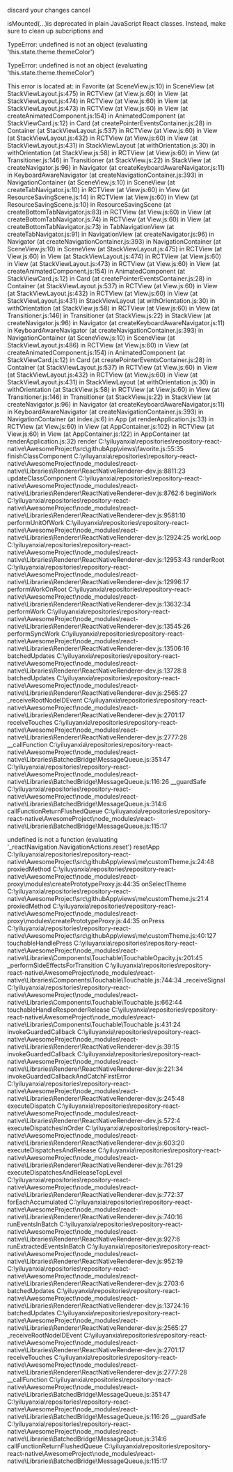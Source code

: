 discard your changes cancel

isMounted(...)is deprecated in plain JavaScript React classes. Instead, make sure to clean up subcriptions and


TypeError: undefined is not an object (evaluating 'this.state.theme.themeColor')

TypeError: undefined is not an object (evaluating 'this.state.theme.themeColor')

This error is located at:
    in Favorite (at SceneView.js:10)
    in SceneView (at StackViewLayout.js:475)
    in RCTView (at View.js:60)
    in View (at StackViewLayout.js:474)
    in RCTView (at View.js:60)
    in View (at StackViewLayout.js:473)
    in RCTView (at View.js:60)
    in View (at createAnimatedComponent.js:154)
    in AnimatedComponent (at StackViewCard.js:12)
    in Card (at createPointerEventsContainer.js:28)
    in Container (at StackViewLayout.js:537)
    in RCTView (at View.js:60)
    in View (at StackViewLayout.js:432)
    in RCTView (at View.js:60)
    in View (at StackViewLayout.js:431)
    in StackViewLayout (at withOrientation.js:30)
    in withOrientation (at StackView.js:58)
    in RCTView (at View.js:60)
    in View (at Transitioner.js:146)
    in Transitioner (at StackView.js:22)
    in StackView (at createNavigator.js:96)
    in Navigator (at createKeyboardAwareNavigator.js:11)
    in KeyboardAwareNavigator (at createNavigationContainer.js:393)
    in NavigationContainer (at SceneView.js:10)
    in SceneView (at createTabNavigator.js:10)
    in RCTView (at View.js:60)
    in View (at ResourceSavingScene.js:14)
    in RCTView (at View.js:60)
    in View (at ResourceSavingScene.js:10)
    in ResourceSavingScene (at createBottomTabNavigator.js:83)
    in RCTView (at View.js:60)
    in View (at createBottomTabNavigator.js:74)
    in RCTView (at View.js:60)
    in View (at createBottomTabNavigator.js:73)
    in TabNavigationView (at createTabNavigator.js:91)
    in NavigationView (at createNavigator.js:96)
    in Navigator (at createNavigationContainer.js:393)
    in NavigationContainer (at SceneView.js:10)
    in SceneView (at StackViewLayout.js:475)
    in RCTView (at View.js:60)
    in View (at StackViewLayout.js:474)
    in RCTView (at View.js:60)
    in View (at StackViewLayout.js:473)
    in RCTView (at View.js:60)
    in View (at createAnimatedComponent.js:154)
    in AnimatedComponent (at StackViewCard.js:12)
    in Card (at createPointerEventsContainer.js:28)
    in Container (at StackViewLayout.js:537)
    in RCTView (at View.js:60)
    in View (at StackViewLayout.js:432)
    in RCTView (at View.js:60)
    in View (at StackViewLayout.js:431)
    in StackViewLayout (at withOrientation.js:30)
    in withOrientation (at StackView.js:58)
    in RCTView (at View.js:60)
    in View (at Transitioner.js:146)
    in Transitioner (at StackView.js:22)
    in StackView (at createNavigator.js:96)
    in Navigator (at createKeyboardAwareNavigator.js:11)
    in KeyboardAwareNavigator (at createNavigationContainer.js:393)
    in NavigationContainer (at SceneView.js:10)
    in SceneView (at StackViewLayout.js:486)
    in RCTView (at View.js:60)
    in View (at createAnimatedComponent.js:154)
    in AnimatedComponent (at StackViewCard.js:12)
    in Card (at createPointerEventsContainer.js:28)
    in Container (at StackViewLayout.js:537)
    in RCTView (at View.js:60)
    in View (at StackViewLayout.js:432)
    in RCTView (at View.js:60)
    in View (at StackViewLayout.js:431)
    in StackViewLayout (at withOrientation.js:30)
    in withOrientation (at StackView.js:58)
    in RCTView (at View.js:60)
    in View (at Transitioner.js:146)
    in Transitioner (at StackView.js:22)
    in StackView (at createNavigator.js:96)
    in Navigator (at createKeyboardAwareNavigator.js:11)
    in KeyboardAwareNavigator (at createNavigationContainer.js:393)
    in NavigationContainer (at index.js:6)
    in App (at renderApplication.js:33)
    in RCTView (at View.js:60)
    in View (at AppContainer.js:102)
    in RCTView (at View.js:60)
    in View (at AppContainer.js:122)
    in AppContainer (at renderApplication.js:32)
render
    C:\yiluyanxia\repositories\repository-react-native\AwesomeProject\src\githubApp\views\favorite.js:55:35
finishClassComponent
    C:\yiluyanxia\repositories\repository-react-native\AwesomeProject\node_modules\react-native\Libraries\Renderer\ReactNativeRenderer-dev.js:8811:23
updateClassComponent
    C:\yiluyanxia\repositories\repository-react-native\AwesomeProject\node_modules\react-native\Libraries\Renderer\ReactNativeRenderer-dev.js:8762:6
beginWork
    C:\yiluyanxia\repositories\repository-react-native\AwesomeProject\node_modules\react-native\Libraries\Renderer\ReactNativeRenderer-dev.js:9581:10
performUnitOfWork
    C:\yiluyanxia\repositories\repository-react-native\AwesomeProject\node_modules\react-native\Libraries\Renderer\ReactNativeRenderer-dev.js:12924:25
workLoop
    C:\yiluyanxia\repositories\repository-react-native\AwesomeProject\node_modules\react-native\Libraries\Renderer\ReactNativeRenderer-dev.js:12953:43
renderRoot
    C:\yiluyanxia\repositories\repository-react-native\AwesomeProject\node_modules\react-native\Libraries\Renderer\ReactNativeRenderer-dev.js:12996:17
performWorkOnRoot
    C:\yiluyanxia\repositories\repository-react-native\AwesomeProject\node_modules\react-native\Libraries\Renderer\ReactNativeRenderer-dev.js:13632:34
performWork
    C:\yiluyanxia\repositories\repository-react-native\AwesomeProject\node_modules\react-native\Libraries\Renderer\ReactNativeRenderer-dev.js:13545:26
performSyncWork
    C:\yiluyanxia\repositories\repository-react-native\AwesomeProject\node_modules\react-native\Libraries\Renderer\ReactNativeRenderer-dev.js:13506:16
batchedUpdates
    C:\yiluyanxia\repositories\repository-react-native\AwesomeProject\node_modules\react-native\Libraries\Renderer\ReactNativeRenderer-dev.js:13728:8
batchedUpdates
    C:\yiluyanxia\repositories\repository-react-native\AwesomeProject\node_modules\react-native\Libraries\Renderer\ReactNativeRenderer-dev.js:2565:27
_receiveRootNodeIDEvent
    C:\yiluyanxia\repositories\repository-react-native\AwesomeProject\node_modules\react-native\Libraries\Renderer\ReactNativeRenderer-dev.js:2701:17
receiveTouches
    C:\yiluyanxia\repositories\repository-react-native\AwesomeProject\node_modules\react-native\Libraries\Renderer\ReactNativeRenderer-dev.js:2777:28
__callFunction
    C:\yiluyanxia\repositories\repository-react-native\AwesomeProject\node_modules\react-native\Libraries\BatchedBridge\MessageQueue.js:351:47
<unknown>
    C:\yiluyanxia\repositories\repository-react-native\AwesomeProject\node_modules\react-native\Libraries\BatchedBridge\MessageQueue.js:116:26
__guardSafe
    C:\yiluyanxia\repositories\repository-react-native\AwesomeProject\node_modules\react-native\Libraries\BatchedBridge\MessageQueue.js:314:6
callFunctionReturnFlushedQueue
    C:\yiluyanxia\repositories\repository-react-native\AwesomeProject\node_modules\react-native\Libraries\BatchedBridge\MessageQueue.js:115:17

undefined is not a function (evaluating '_reactNavigation.NavigationActions.reset')
resetApp
    C:\yiluyanxia\repositories\repository-react-native\AwesomeProject\src\githubApp\views\me\customTheme.js:24:48
proxiedMethod
    C:\yiluyanxia\repositories\repository-react-native\AwesomeProject\node_modules\react-proxy\modules\createPrototypeProxy.js:44:35
onSelectTheme
    C:\yiluyanxia\repositories\repository-react-native\AwesomeProject\src\githubApp\views\me\customTheme.js:21:4
proxiedMethod
    C:\yiluyanxia\repositories\repository-react-native\AwesomeProject\node_modules\react-proxy\modules\createPrototypeProxy.js:44:35
onPress
    C:\yiluyanxia\repositories\repository-react-native\AwesomeProject\src\githubApp\views\me\customTheme.js:40:127
touchableHandlePress
    C:\yiluyanxia\repositories\repository-react-native\AwesomeProject\node_modules\react-native\Libraries\Components\Touchable\TouchableOpacity.js:201:45
_performSideEffectsForTransition
    C:\yiluyanxia\repositories\repository-react-native\AwesomeProject\node_modules\react-native\Libraries\Components\Touchable\Touchable.js:744:34
_receiveSignal
    C:\yiluyanxia\repositories\repository-react-native\AwesomeProject\node_modules\react-native\Libraries\Components\Touchable\Touchable.js:662:44
touchableHandleResponderRelease
    C:\yiluyanxia\repositories\repository-react-native\AwesomeProject\node_modules\react-native\Libraries\Components\Touchable\Touchable.js:431:24
invokeGuardedCallback
    C:\yiluyanxia\repositories\repository-react-native\AwesomeProject\node_modules\react-native\Libraries\Renderer\ReactNativeRenderer-dev.js:39:15
invokeGuardedCallback
    C:\yiluyanxia\repositories\repository-react-native\AwesomeProject\node_modules\react-native\Libraries\Renderer\ReactNativeRenderer-dev.js:221:34
invokeGuardedCallbackAndCatchFirstError
    C:\yiluyanxia\repositories\repository-react-native\AwesomeProject\node_modules\react-native\Libraries\Renderer\ReactNativeRenderer-dev.js:245:48
executeDispatch
    C:\yiluyanxia\repositories\repository-react-native\AwesomeProject\node_modules\react-native\Libraries\Renderer\ReactNativeRenderer-dev.js:572:4
executeDispatchesInOrder
    C:\yiluyanxia\repositories\repository-react-native\AwesomeProject\node_modules\react-native\Libraries\Renderer\ReactNativeRenderer-dev.js:603:20
executeDispatchesAndRelease
    C:\yiluyanxia\repositories\repository-react-native\AwesomeProject\node_modules\react-native\Libraries\Renderer\ReactNativeRenderer-dev.js:761:29
executeDispatchesAndReleaseTopLevel
    C:\yiluyanxia\repositories\repository-react-native\AwesomeProject\node_modules\react-native\Libraries\Renderer\ReactNativeRenderer-dev.js:772:37
forEachAccumulated
    C:\yiluyanxia\repositories\repository-react-native\AwesomeProject\node_modules\react-native\Libraries\Renderer\ReactNativeRenderer-dev.js:740:16
runEventsInBatch
    C:\yiluyanxia\repositories\repository-react-native\AwesomeProject\node_modules\react-native\Libraries\Renderer\ReactNativeRenderer-dev.js:927:6
runExtractedEventsInBatch
    C:\yiluyanxia\repositories\repository-react-native\AwesomeProject\node_modules\react-native\Libraries\Renderer\ReactNativeRenderer-dev.js:952:19
<unknown>
    C:\yiluyanxia\repositories\repository-react-native\AwesomeProject\node_modules\react-native\Libraries\Renderer\ReactNativeRenderer-dev.js:2703:6
batchedUpdates
    C:\yiluyanxia\repositories\repository-react-native\AwesomeProject\node_modules\react-native\Libraries\Renderer\ReactNativeRenderer-dev.js:13724:16
batchedUpdates
    C:\yiluyanxia\repositories\repository-react-native\AwesomeProject\node_modules\react-native\Libraries\Renderer\ReactNativeRenderer-dev.js:2565:27
_receiveRootNodeIDEvent
    C:\yiluyanxia\repositories\repository-react-native\AwesomeProject\node_modules\react-native\Libraries\Renderer\ReactNativeRenderer-dev.js:2701:17
receiveTouches
    C:\yiluyanxia\repositories\repository-react-native\AwesomeProject\node_modules\react-native\Libraries\Renderer\ReactNativeRenderer-dev.js:2777:28
__callFunction
    C:\yiluyanxia\repositories\repository-react-native\AwesomeProject\node_modules\react-native\Libraries\BatchedBridge\MessageQueue.js:351:47
<unknown>
    C:\yiluyanxia\repositories\repository-react-native\AwesomeProject\node_modules\react-native\Libraries\BatchedBridge\MessageQueue.js:116:26
__guardSafe
    C:\yiluyanxia\repositories\repository-react-native\AwesomeProject\node_modules\react-native\Libraries\BatchedBridge\MessageQueue.js:314:6
callFunctionReturnFlushedQueue
    C:\yiluyanxia\repositories\repository-react-native\AwesomeProject\node_modules\react-native\Libraries\BatchedBridge\MessageQueue.js:115:17
